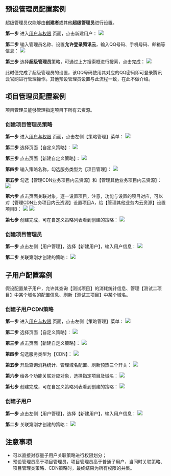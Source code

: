 ## 预设管理员配置案例

超级管理员仅能够由**创建者**或其他**超级管理员**进行设置。

**第一步** 进入[用户与权限](https://console.qcloud.com/cam) 页面，点击新建用户：
![](https://mccdn.qcloud.com/static/img/f59bb157507257a5e2a0a32f3ca8198d/image.jpg)

**第二步** 输入管理员名称、设置**允许登录腾讯云**，输入QQ号码、手机号码、邮箱等信息：
![](https://mccdn.qcloud.com/static/img/8a987fc8194761ba83410a6d7663486e/image.jpg)

**第三步** 选择**超级管理员**策略，可通过上方搜索框进行搜索，点击完成：
![](https://mccdn.qcloud.com/static/img/8b2894a36804aee9406770014be7f135/image.jpg)

此时便完成了超级管理员的设置，该QQ号码使用其对应的QQ密码即可登录腾讯云官网进行管理操作。其他预设管理员设置与此流程一致，在此不做介绍。

## 项目管理员配置案例

项目管理员能够管理指定项目下所有云资源。
### 创建项目管理员策略
**第一步** 进入[用户与权限](https://console.qcloud.com/cam) 页面，点击左侧【策略管理】菜单：
![](https://mccdn.qcloud.com/static/img/f5601dc0b52c06eb43711b53517c6a49/image.jpg)

**第二步**  选择页面【自定义策略】：
![](https://mccdn.qcloud.com/static/img/b52c032e4cbfa8a6534084e32ee6c3c3/image.jpg)

**第三步** 点击页面【新建自定义策略】：
![](https://mccdn.qcloud.com/static/img/d0a26dbda5a8159dc05cee8ff2132b72/image.jpg)

**第四步** 输入策略名称，勾选服务类型为【项目管理】：
![](https://mccdn.qcloud.com/static/img/7d2f8ffa81dea40dbba660dc97f2051f/image.jpg)

**第五步** 勾选【管理CDN业务项目内云资源】和【管理其他业务项目内云资源】：
![](https://mccdn.qcloud.com/static/img/9812e00b4e54f090aefa13bcccef0f8c/image.jpg)

**第六步** 点击页面关联对象，逐一设置项目，注意，功能与设置的项目对应，可以对【管理CDN业务项目内云资源】设置项目A，给【管理其他业务内云资源】设置项目B：
![](https://mccdn.qcloud.com/static/img/38808b353006f663041996825bc04197/image.jpg)
![](https://mccdn.qcloud.com/static/img/7df394da29f4e32b3ddba0c5fa7b2a78/image.jpg)

**第七步** 创建完成，可在自定义策略列表看到创建的策略：
![](https://mccdn.qcloud.com/static/img/06ccd5d20f7995f6873c5fa7c6cc08e8/image.jpg)

### 创建项目管理员

**第一步** 点击左侧【用户管理】，选择【新建用户】，输入用户信息：
![](https://mccdn.qcloud.com/static/img/9acc24b4ab50655d6e31eaf48f829060/image.jpg)

**第二步** 关联第刚才创建的策略：
![](https://mccdn.qcloud.com/static/img/1fa9f41d334cc63f4a3c0f70972bccac/image.jpg)


## 子用户配置案例

假设配置某子用户，允许其查询【测试项目】的消耗统计信息、管理【测试二项目】中某个域名的配置信息、刷新【测试三项目】中某个域名。

### 创建子用户CDN策略
**第一步** 进入[用户与权限](https://console.qcloud.com/cam) 页面，点击左侧【策略管理】菜单：
![](https://mccdn.qcloud.com/static/img/f5601dc0b52c06eb43711b53517c6a49/image.jpg)

**第二步**  选择页面【自定义策略】：
![](https://mccdn.qcloud.com/static/img/b52c032e4cbfa8a6534084e32ee6c3c3/image.jpg)

**第三步** 点击页面【新建自定义策略】：
![](https://mccdn.qcloud.com/static/img/d0a26dbda5a8159dc05cee8ff2132b72/image.jpg)

**第四步** 勾选服务类型为【CDN】：
![](https://mccdn.qcloud.com/static/img/90f3b49ce08b1df09df84cc0bbae22a7/image.jpg)

**第五步** 开启查询消耗统计、管理域名配置、刷新预热三个开关：
![](https://mccdn.qcloud.com/static/img/81154e54d924269601b7f53e59477a07/image.jpg)

**第六步** 给各个功能关联对应对象，选择指定项目及域名：
![](https://mccdn.qcloud.com/static/img/209e544d87729f5d3935b050538a722f/image.jpg)

**第七步** 创建完成，可在自定义策略列表看到创建的策略：
![](https://mccdn.qcloud.com/static/img/9e496d1623b0739dcae757710eecb4e6/image.jpg)


### 创建子用户

**第一步** 点击左侧【用户管理】，选择【新建用户】，输入用户信息：
![](https://mccdn.qcloud.com/static/img/684f42f3e99ca5107d979c8bd7a4a8be/image.jpg)

**第二步** 关联第刚才创建的策略：
![](https://mccdn.qcloud.com/static/img/38eff20c6cf9f656a6171a2109c14275/image.jpg)


## 注意事项

+ 可以直接对存量子用户关联策略进行权限划分；
+ 预设管理员高于项目管理员，项目管理员高于普通子用户，当同时关联策略、项目管理类策略、CDN策略时，最终结果为所有权限的并集。











